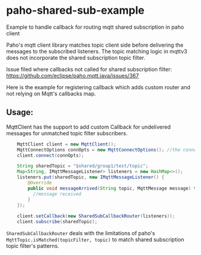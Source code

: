 # paho-shared-sub-example
Example to handle callback for routing mqtt shared subscription in paho client

Paho's mqtt client library matches topic client side before delivering the messages to the subscribed listeners. The topic matching logic in mqttv3 does not incorporate the shared subscription topic filter.

Issue filed where callbacks not called for shared subscription filter: https://github.com/eclipse/paho.mqtt.java/issues/367

Here is the example for registering callback which adds custom router and not relying on Mqtt's callbacks map.

## Usage:
MqttClient has the support to add custom Callback for undelivered messages for unmatched topic filter subscribers.

```java
    MqttClient client = new MqttClient();
    MqttConnectOptions connOpts = new MqttConnectOptions(); //the connect opt
    client.connect(connOpts);

    String sharedTopic = "$shared/group1/test/topic";
    Map<String, IMqttMessageListener> listeners = new HashMap<>();
    listeners.put(sharedTopic, new IMqttMessageListener() {
        @Override
        public void messageArrived(String topic, MqttMessage message) throws Exception {
          //message received
        }
    });
    
    client.setCallback(new SharedSubCallbackRouter(listeners));
    client.subscribe(sharedTopic);
```

`SharedSubCallbackRouter` deals with the limitations of paho's `MqttTopic.isMatched(topicFilter, topic)` to match shared subscription topic filter's patterns.
